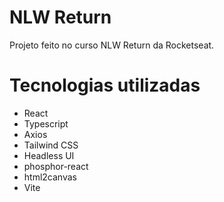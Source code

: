 # NLW Return
Projeto feito no curso NLW Return da Rocketseat.

# Tecnologias utilizadas
  - React
  - Typescript
  - Axios
  - Tailwind CSS
  - Headless UI
  - phosphor-react
  - html2canvas
  - Vite
  

